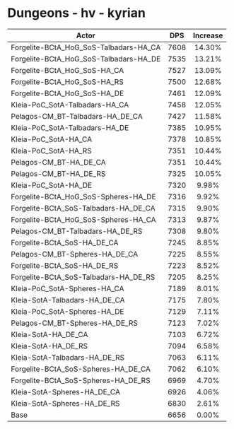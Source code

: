 # Dungeons - hv - kyrian
| Actor | DPS | Increase |
|---|:---:|:---:|
|Forgelite-BCtA_HoG_SoS-Talbadars-HA_CA|7608|14.30%|
|Forgelite-BCtA_HoG_SoS-Talbadars-HA_DE|7535|13.21%|
|Forgelite-BCtA_HoG_SoS-HA_CA|7527|13.09%|
|Forgelite-BCtA_HoG_SoS-HA_RS|7500|12.68%|
|Forgelite-BCtA_HoG_SoS-HA_DE|7461|12.09%|
|Kleia-PoC_SotA-Talbadars-HA_CA|7458|12.05%|
|Pelagos-CM_BT-Talbadars-HA_DE_CA|7427|11.58%|
|Kleia-PoC_SotA-Talbadars-HA_DE|7385|10.95%|
|Kleia-PoC_SotA-HA_CA|7378|10.85%|
|Kleia-PoC_SotA-HA_RS|7351|10.44%|
|Pelagos-CM_BT-HA_DE_CA|7351|10.44%|
|Pelagos-CM_BT-HA_DE_RS|7325|10.05%|
|Kleia-PoC_SotA-HA_DE|7320|9.98%|
|Forgelite-BCtA_HoG_SoS-Spheres-HA_DE|7316|9.92%|
|Forgelite-BCtA_SoS-Talbadars-HA_DE_CA|7315|9.90%|
|Forgelite-BCtA_HoG_SoS-Spheres-HA_CA|7313|9.87%|
|Pelagos-CM_BT-Talbadars-HA_DE_RS|7308|9.80%|
|Forgelite-BCtA_SoS-HA_DE_CA|7245|8.85%|
|Pelagos-CM_BT-Spheres-HA_DE_CA|7225|8.55%|
|Forgelite-BCtA_SoS-HA_DE_RS|7223|8.52%|
|Forgelite-BCtA_SoS-Talbadars-HA_DE_RS|7205|8.25%|
|Kleia-PoC_SotA-Spheres-HA_CA|7189|8.01%|
|Kleia-SotA-Talbadars-HA_DE_CA|7175|7.80%|
|Kleia-PoC_SotA-Spheres-HA_DE|7129|7.11%|
|Pelagos-CM_BT-Spheres-HA_DE_RS|7123|7.02%|
|Kleia-SotA-HA_DE_CA|7103|6.72%|
|Kleia-SotA-HA_DE_RS|7094|6.58%|
|Kleia-SotA-Talbadars-HA_DE_RS|7063|6.11%|
|Forgelite-BCtA_SoS-Spheres-HA_DE_CA|7062|6.10%|
|Forgelite-BCtA_SoS-Spheres-HA_DE_RS|6969|4.70%|
|Kleia-SotA-Spheres-HA_DE_CA|6926|4.06%|
|Kleia-SotA-Spheres-HA_DE_RS|6830|2.61%|
|Base|6656|0.00%|
